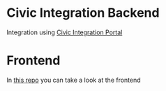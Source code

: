 # Civic Integration Backend

Integration using [Civic Integration Portal](https://integrate.civic.com)

# Frontend
In [this repo](https://github.com/s4nt14go/integrate-front) you can take a look at the frontend
